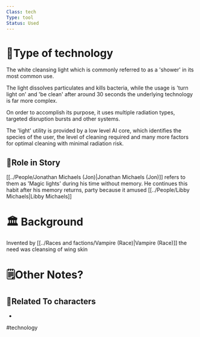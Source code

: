 ```yaml
---
Class: tech
Type: tool
Status: Used
---
```

# 🔧Type of technology
The white cleansing light which is commonly referred to as a 'shower' in its most common use. 

The light dissolves particulates and kills bacteria, while the usage is 'turn light on' and 'be clean' after around 30 seconds the underlying technology is far more complex.

On order to accomplish its purpose, it uses multiple radiation types, targeted disruption bursts and other systems.

The 'light' utility is provided by a low level AI core, which identifies the species of the user, the level of cleaning required and many more factors for optimal cleaning with minimal radiation risk.

## 📜Role in Story
[[../People/Jonathan Michaels (Jon)|Jonathan Michaels (Jon)]] refers to them as 'Magic lights' during his time without memory. He continues this habit after his memory returns, party because it amused [[../People/Libby Michaels|Libby Michaels]]

# 🏛️ Background
Invented by [[../Races and factions/Vampire (Race)|Vampire (Race)]] the need was cleansing of wing skin

# 🗒️Other Notes?

## 👤Related To characters
- 


<!---
![[PICURES|300]] 
-->

#technology 